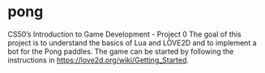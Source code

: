 # pong
CS50’s Introduction to Game Development - Project 0 
The goal of this project is to understand the basics of Lua and LÖVE2D and to implement a bot for the Pong paddles.
The game can be started by following the instructions in https://love2d.org/wiki/Getting_Started.
